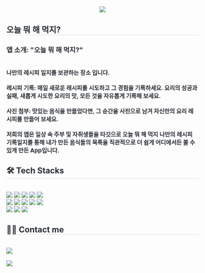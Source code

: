 <div align= "center">
    <img src="https://capsule-render.vercel.app/api?type=waving&color=fff5b8&height=240&text=Eat%20today&animation=fadeIn&fontColor=5a3f3f&fontSize=60" />
    </div>
    <div style="text-align: left;"> 
    <h2 style="border-bottom: 1px solid #d8dee4; color: #282d33;"> 오늘 뭐 해 먹지? </h2>  
    <div style="font-weight: 700; font-size: 15px; text-align: left; color: #282d33;"> </li><h3>앱 소개: "오늘 뭐 해 먹지?"</h3><br /></li>나만의 레시피 일지를 보관하는 장소 입니다.<br /><br /></li></li>레시피 기록: 매일 새로운 레시피를 시도하고 그 경험을 기록하세요. 요리의 성공과 실패, 새롭게 시도한 요리의 맛, 모든 것을 자유롭게 기록해 보세요.<br /><br /></li></li>사진 첨부: 맛있는 음식을 만들었다면, 그 순간을 사진으로 남겨 자신만의 요리 레시피를 만들어 보세요.<br/><br/></li></li>저희의 앱은 일상 속 주부 및 자취생들을 타깃으로 오늘 뭐 해 먹지 나만의 레시피 기록일지를 통해 내가 만든 음식들의 목록을 직관적으로 더 쉽게 어디에서든 볼 수 있게 만든 App입니다.</li> </div> 
    </div>
    <div style="text-align: left;">
    <h2 style="border-bottom: 1px solid #d8dee4; color: #282d33;"> 🛠️ Tech Stacks </h2> <br> 
    <div style="margin: ; text-align: left;" "text-align: left;"> <img src="https://img.shields.io/badge/CSS3-1572B6?style=for-the-badge&logo=CSS3&logoColor=white">
          <img src="https://img.shields.io/badge/Eslint-4B32C3?style=for-the-badge&logo=Eslint&logoColor=white">
          <img src="https://img.shields.io/badge/Figma-F24E1E?style=for-the-badge&logo=Figma&logoColor=white">
          <img src="https://img.shields.io/badge/Firebase-FFCA28?style=for-the-badge&logo=Firebase&logoColor=white">
          <img src="https://img.shields.io/badge/Github-181717?style=for-the-badge&logo=Github&logoColor=white">
          <br/><img src="https://img.shields.io/badge/Git-F05032?style=for-the-badge&logo=Git&logoColor=white">
          <img src="https://img.shields.io/badge/HTML5-E34F26?style=for-the-badge&logo=HTML5&logoColor=white">
          <img src="https://img.shields.io/badge/Javascript-F7DF1E?style=for-the-badge&logo=Javascript&logoColor=white">
          <img src="https://img.shields.io/badge/Prettier-F7B93E?style=for-the-badge&logo=Prettier&logoColor=white">
          <img src="https://img.shields.io/badge/Notion-000000?style=for-the-badge&logo=Notion&logoColor=white">
          <br/><img src="https://img.shields.io/badge/React-61DAFB?style=for-the-badge&logo=React&logoColor=white">
          <img src="https://img.shields.io/badge/Slack-4A154B?style=for-the-badge&logo=Slack&logoColor=white">
          <img src="https://img.shields.io/badge/StyledComponents-DB7093?style=for-the-badge&logo=StyledComponents&logoColor=white">
          </div>
    </div>
    <div style="text-align: left;">
    <h2 style="border-bottom: 1px solid #d8dee4; color: #282d33;"> 🧑‍💻 Contact me </h2> <br> 
    <div style="text-align: left;"> <a href=> <img src="https://img.shields.io/badge/Notion-000000?style=for-the-badge&logo=Notion&logoColor=white&link=https://www.notion.so/75699f8853c948f8b1e305d8a07b0bc9?pvs=4"> </a>
          </div>  <br> 
    <div style="text-align: left;"> <a href="https://hits.seeyoufarm.com"> <img src="https://hits.seeyoufarm.com/api/count/incr/badge.svg?url=https%3A%2F%2Fgithub.com%2Fsoyeon0504%2F&count_bg=%23000000&title_bg=%23000000&icon=github.svg&icon_color=%23FFFFFF&title=GitHub&edge_flat=false"/></a>
       </div> 
    </div>
